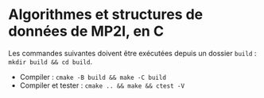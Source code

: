 # Algorithmes et structures de données de MP2I, en C

Les commandes suivantes doivent être exécutées depuis un dossier `build` : `mkdir build && cd build`.  
- Compiler : `cmake -B build && make -C build`  
- Compiler et tester : `cmake .. && make && ctest -V`
